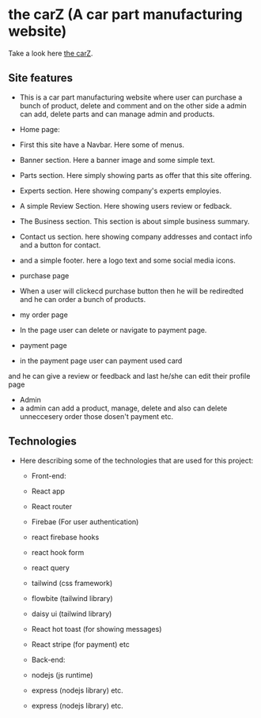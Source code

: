 # the carZ (A car part manufacturing website)

Take a look here [the carZ](https://carz-manufacturing-site-a12.web.app).

## Site features

 - This is a car part manufacturing website where user can purchase a bunch of product, delete and comment and on the other side a admin can add, delete parts and can manage admin and products.
 
 - Home page:
- First this site have a Navbar. Here some of menus.
        
- Banner section. Here a banner image and some simple text.

- Parts section. Here simply showing parts as offer that this site offering.

- Experts section. Here showing company's experts employies. 

- A simple Review Section. Here showing users review or fedback.

- The Business section. This section is about simple business summary. 

- Contact us section. here showing company addresses and contact info and a button for contact.

- and a simple footer. here a logo text and some social media icons.

- purchase page
- When a user will clickecd  purchase button then he will be rediredted and he can order a bunch of products.

 - my order page
- In the page user can delete or navigate to payment page.

 - payment page 
 - in the payment page user can payment used card
  
  and he can give a review or feedback and last he/she can edit their profile page

- Admin
- a admin can add a product, manage, delete and also can delete unneccesery order those dosen't payment etc.

## Technologies

  - Here describing some of the technologies that are used for this project:

    - Front-end:
    - React app
    - React router
    - Firebae (For user authentication)
    - react firebase hooks
    - react hook form
    - react query
    - tailwind (css framework)
    - flowbite (tailwind library)
    - daisy ui (tailwind library)
    - React hot toast (for showing messages)
    - React stripe (for payment) etc

    - Back-end:
    - nodejs (js runtime)
    - express (nodejs library) etc.
    - express (nodejs library) etc.